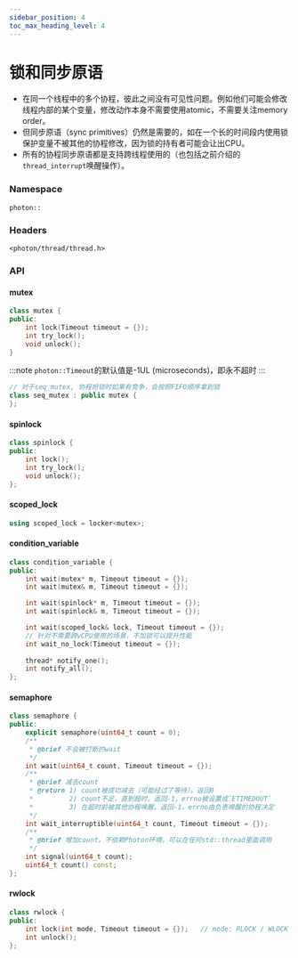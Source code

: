 ```yaml
---
sidebar_position: 4
toc_max_heading_level: 4
---
```


# 锁和同步原语

- 在同一个线程中的多个协程，彼此之间没有可见性问题。例如他们可能会修改线程内部的某个变量，修改动作本身不需要使用atomic，不需要关注memory order。
- 但同步原语（sync primitives）仍然是需要的，如在一个长的时间段内使用锁保护变量不被其他的协程修改，因为锁的持有者可能会让出CPU。
- 所有的协程同步原语都是支持跨线程使用的（也包括之前介绍的`thread_interrupt`唤醒操作）。

### Namespace

`photon::`

### Headers

`<photon/thread/thread.h>`

### API

#### mutex

```cpp
class mutex {
public:
    int lock(Timeout timeout = {});
    int try_lock();
    void unlock();
}
```

:::note
`photon::Timeout`的默认值是-1UL (microseconds)，即永不超时
:::

```cpp
// 对于seq_mutex, 协程抢锁时如果有竞争，会按照FIFO顺序拿到锁
class seq_mutex : public mutex {
};
```

#### spinlock

```cpp
class spinlock {
public:
    int lock();
    int try_lock();
    void unlock();
};
```

#### scoped_lock

```cpp
using scoped_lock = locker<mutex>;
```

#### condition_variable

```cpp
class condition_variable {
public:
    int wait(mutex* m, Timeout timeout = {});
    int wait(mutex& m, Timeout timeout = {});

    int wait(spinlock* m, Timeout timeout = {});
    int wait(spinlock& m, Timeout timeout = {});

    int wait(scoped_lock& lock, Timeout timeout = {});
    // 针对不需要跨vCPU使用的场景，不加锁可以提升性能
    int wait_no_lock(Timeout timeout = {});
    
    thread* notify_one();
    int notify_all();
};
```

#### semaphore

```cpp
class semaphore {
public:
    explicit semaphore(uint64_t count = 0);
    /**
     * @brief 不会被打断的wait
     */
    int wait(uint64_t count, Timeout timeout = {});
    /**
     * @brief 减去count
     * @return 1) count被成功减去（可能经过了等待）。返回0
     *         2) count不足，直到超时。返回-1，errno被设置成`ETIMEDOUT`
     *         3) 在超时前被其他协程唤醒。返回-1，errno由负责唤醒的协程决定
     */
    int wait_interruptible(uint64_t count, Timeout timeout = {});
    /**
     * @brief 增加count。不依赖Photon环境，可以在任何std::thread里面调用
     */
    int signal(uint64_t count);
    uint64_t count() const;
};
```

#### rwlock

```cpp
class rwlock {
public:
    int lock(int mode, Timeout timeout = {});	// mode: RLOCK / WLOCK
    int unlock();
};
```